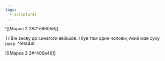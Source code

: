 ```yaml
---
tags:
  - scriptures
---
```


![[Марка 2 28#^e86056]]

1 І Він знову до синагоги ввійшов. І був там один чоловік, який мав суху руку. ^59d44f

![[Марка 3 2#^400a49]]